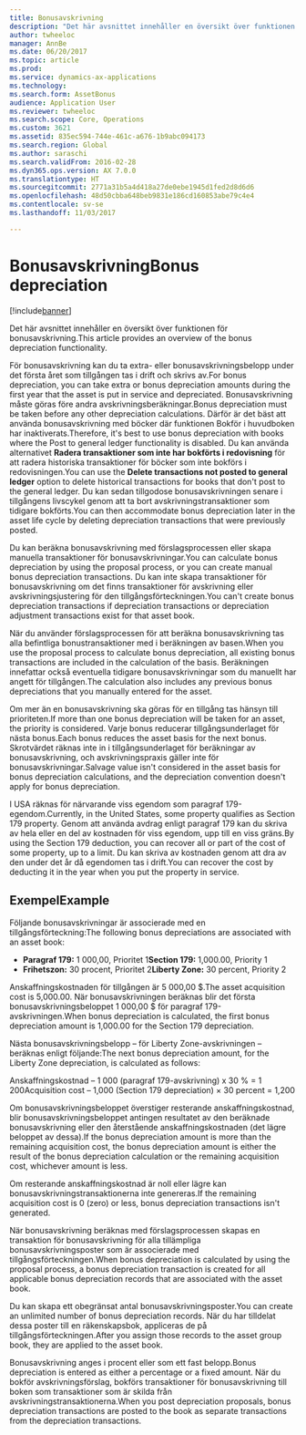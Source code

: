 ```yaml
---
title: Bonusavskrivning
description: "Det här avsnittet innehåller en översikt över funktionen för bonusavskrivning."
author: twheeloc
manager: AnnBe
ms.date: 06/20/2017
ms.topic: article
ms.prod: 
ms.service: dynamics-ax-applications
ms.technology: 
ms.search.form: AssetBonus
audience: Application User
ms.reviewer: twheeloc
ms.search.scope: Core, Operations
ms.custom: 3621
ms.assetid: 835ec594-744e-461c-a676-1b9abc094173
ms.search.region: Global
ms.author: saraschi
ms.search.validFrom: 2016-02-28
ms.dyn365.ops.version: AX 7.0.0
ms.translationtype: HT
ms.sourcegitcommit: 2771a31b5a4d418a27de0ebe1945d1fed2d8d6d6
ms.openlocfilehash: 48d50cbba648beb9831e186cd160853abe79c4e4
ms.contentlocale: sv-se
ms.lasthandoff: 11/03/2017

---
```


# <a name="bonus-depreciation"></a><span data-ttu-id="d50f8-103">Bonusavskrivning</span><span class="sxs-lookup"><span data-stu-id="d50f8-103">Bonus depreciation</span></span>

[!include[banner](../includes/banner.md)]


<span data-ttu-id="d50f8-104">Det här avsnittet innehåller en översikt över funktionen för bonusavskrivning.</span><span class="sxs-lookup"><span data-stu-id="d50f8-104">This article provides an overview of the bonus depreciation functionality.</span></span>

<span data-ttu-id="d50f8-105">För bonusavskrivning kan du ta extra- eller bonusavskrivningsbelopp under det första året som tillgången tas i drift och skrivs av.</span><span class="sxs-lookup"><span data-stu-id="d50f8-105">For bonus depreciation, you can take extra or bonus depreciation amounts during the first year that the asset is put in service and depreciated.</span></span> <span data-ttu-id="d50f8-106">Bonusavskrivning måste göras före andra avskrivningsberäkningar.</span><span class="sxs-lookup"><span data-stu-id="d50f8-106">Bonus depreciation must be taken before any other depreciation calculations.</span></span> <span data-ttu-id="d50f8-107">Därför är det bäst att använda bonusavskrivning med böcker där funktionen Bokför i huvudboken har inaktiverats.</span><span class="sxs-lookup"><span data-stu-id="d50f8-107">Therefore, it's best to use bonus depreciation with books where the Post to general ledger functionality is disabled.</span></span> <span data-ttu-id="d50f8-108">Du kan använda alternativet **Radera transaktioner som inte har bokförts i redovisning** för att radera historiska transaktioner för böcker som inte bokförs i redovisningen.</span><span class="sxs-lookup"><span data-stu-id="d50f8-108">You can use the **Delete transactions not posted to general ledger** option to delete historical transactions for books that don't post to the general ledger.</span></span> <span data-ttu-id="d50f8-109">Du kan sedan tillgodose bonusavskrivningen senare i tillgångens livscykel genom att ta bort avskrivningstransaktioner som tidigare bokförts.</span><span class="sxs-lookup"><span data-stu-id="d50f8-109">You can then accommodate bonus depreciation later in the asset life cycle by deleting depreciation transactions that were previously posted.</span></span> 

<span data-ttu-id="d50f8-110">Du kan beräkna bonusavskrivning med förslagsprocessen eller skapa manuella transaktioner för bonusavskrivningar.</span><span class="sxs-lookup"><span data-stu-id="d50f8-110">You can calculate bonus depreciation by using the proposal process, or you can create manual bonus depreciation transactions.</span></span> <span data-ttu-id="d50f8-111">Du kan inte skapa transaktioner för bonusavskrivning om det finns transaktioner för avskrivning eller avskrivningsjustering för den tillgångsförteckningen.</span><span class="sxs-lookup"><span data-stu-id="d50f8-111">You can't create bonus depreciation transactions if depreciation transactions or depreciation adjustment transactions exist for that asset book.</span></span>

<span data-ttu-id="d50f8-112">När du använder förslagsprocessen för att beräkna bonusavskrivning tas alla befintliga bonustransaktioner med i beräkningen av basen.</span><span class="sxs-lookup"><span data-stu-id="d50f8-112">When you use the proposal process to calculate bonus depreciation, all existing bonus transactions are included in the calculation of the basis.</span></span> <span data-ttu-id="d50f8-113">Beräkningen innefattar också eventuella tidigare bonusavskrivningar som du manuellt har angett för tillgången.</span><span class="sxs-lookup"><span data-stu-id="d50f8-113">The calculation also includes any previous bonus depreciations that you manually entered for the asset.</span></span> 

<span data-ttu-id="d50f8-114">Om mer än en bonusavskrivning ska göras för en tillgång tas hänsyn till prioriteten.</span><span class="sxs-lookup"><span data-stu-id="d50f8-114">If more than one bonus depreciation will be taken for an asset, the priority is considered.</span></span> <span data-ttu-id="d50f8-115">Varje bonus reducerar tillgångsunderlaget för nästa bonus.</span><span class="sxs-lookup"><span data-stu-id="d50f8-115">Each bonus reduces the asset basis for the next bonus.</span></span> <span data-ttu-id="d50f8-116">Skrotvärdet räknas inte in i tillgångsunderlaget för beräkningar av bonusavskrivning, och avskrivningspraxis gäller inte för bonusavskrivningar.</span><span class="sxs-lookup"><span data-stu-id="d50f8-116">Salvage value isn't considered in the asset basis for bonus depreciation calculations, and the depreciation convention doesn't apply for bonus depreciation.</span></span> 

<span data-ttu-id="d50f8-117">I USA räknas för närvarande viss egendom som paragraf 179-egendom.</span><span class="sxs-lookup"><span data-stu-id="d50f8-117">Currently, in the United States, some property qualifies as Section 179 property.</span></span> <span data-ttu-id="d50f8-118">Genom att använda avdrag enligt paragraf 179 kan du skriva av hela eller en del av kostnaden för viss egendom, upp till en viss gräns.</span><span class="sxs-lookup"><span data-stu-id="d50f8-118">By using the Section 179 deduction, you can recover all or part of the cost of some property, up to a limit.</span></span> <span data-ttu-id="d50f8-119">Du kan skriva av kostnaden genom att dra av den under det år då egendomen tas i drift.</span><span class="sxs-lookup"><span data-stu-id="d50f8-119">You can recover the cost by deducting it in the year when you put the property in service.</span></span>

## <a name="example"></a><span data-ttu-id="d50f8-120">Exempel</span><span class="sxs-lookup"><span data-stu-id="d50f8-120">Example</span></span>
<span data-ttu-id="d50f8-121">Följande bonusavskrivningar är associerade med en tillgångsförteckning:</span><span class="sxs-lookup"><span data-stu-id="d50f8-121">The following bonus depreciations are associated with an asset book:</span></span>

-   <span data-ttu-id="d50f8-122">**Paragraf 179:** 1 000,00, Prioritet 1</span><span class="sxs-lookup"><span data-stu-id="d50f8-122">**Section 179:** 1,000.00, Priority 1</span></span>
-   <span data-ttu-id="d50f8-123">**Frihetszon:** 30 procent, Prioritet 2</span><span class="sxs-lookup"><span data-stu-id="d50f8-123">**Liberty Zone:** 30 percent, Priority 2</span></span>

<span data-ttu-id="d50f8-124">Anskaffningskostnaden för tillgången är 5 000,00 $.</span><span class="sxs-lookup"><span data-stu-id="d50f8-124">The asset acquisition cost is 5,000.00.</span></span> <span data-ttu-id="d50f8-125">När bonusavskrivningen beräknas blir det första bonusavskrivningsbeloppet 1 000,00 $ för paragraf 179-avskrivningen.</span><span class="sxs-lookup"><span data-stu-id="d50f8-125">When bonus depreciation is calculated, the first bonus depreciation amount is 1,000.00 for the Section 179 depreciation.</span></span> 

<span data-ttu-id="d50f8-126">Nästa bonusavskrivningsbelopp – för Liberty Zone-avskrivningen – beräknas enligt följande:</span><span class="sxs-lookup"><span data-stu-id="d50f8-126">The next bonus depreciation amount, for the Liberty Zone depreciation, is calculated as follows:</span></span> 

<span data-ttu-id="d50f8-127">Anskaffningskostnad – 1 000 (paragraf 179-avskrivning) x 30 % = 1 200</span><span class="sxs-lookup"><span data-stu-id="d50f8-127">Acquisition cost – 1,000 (Section 179 depreciation) × 30 percent = 1,200</span></span> 

<span data-ttu-id="d50f8-128">Om bonusavskrivningsbeloppet överstiger resterande anskaffningskostnad, blir bonusavskrivningsbeloppet antingen resultatet av den beräknade bonusavskrivning eller den återstående anskaffningskostnaden (det lägre beloppet av dessa).</span><span class="sxs-lookup"><span data-stu-id="d50f8-128">If the bonus depreciation amount is more than the remaining acquisition cost, the bonus depreciation amount is either the result of the bonus depreciation calculation or the remaining acquisition cost, whichever amount is less.</span></span> 

<span data-ttu-id="d50f8-129">Om resterande anskaffningskostnad är noll eller lägre kan bonusavskrivningstransaktionerna inte genereras.</span><span class="sxs-lookup"><span data-stu-id="d50f8-129">If the remaining acquisition cost is 0 (zero) or less, bonus depreciation transactions isn't generated.</span></span> 

<span data-ttu-id="d50f8-130">När bonusavskrivning beräknas med förslagsprocessen skapas en transaktion för bonusavskrivning för alla tillämpliga bonusavskrivningsposter som är associerade med tillgångsförteckningen.</span><span class="sxs-lookup"><span data-stu-id="d50f8-130">When bonus depreciation is calculated by using the proposal process, a bonus depreciation transaction is created for all applicable bonus depreciation records that are associated with the asset book.</span></span> 

<span data-ttu-id="d50f8-131">Du kan skapa ett obegränsat antal bonusavskrivningsposter.</span><span class="sxs-lookup"><span data-stu-id="d50f8-131">You can create an unlimited number of bonus depreciation records.</span></span> <span data-ttu-id="d50f8-132">När du har tilldelat dessa poster till en räkenskapsbok, appliceras de på tillgångsförteckningen.</span><span class="sxs-lookup"><span data-stu-id="d50f8-132">After you assign those records to the asset group book, they are applied to the asset book.</span></span> 

<span data-ttu-id="d50f8-133">Bonusavskrivning anges i procent eller som ett fast belopp.</span><span class="sxs-lookup"><span data-stu-id="d50f8-133">Bonus depreciation is entered as either a percentage or a fixed amount.</span></span> <span data-ttu-id="d50f8-134">När du bokför avskrivningsförslag, bokförs transaktioner för bonusavskrivning till boken som transaktioner som är skilda från avskrivningstransaktionerna.</span><span class="sxs-lookup"><span data-stu-id="d50f8-134">When you post depreciation proposals, bonus depreciation transactions are posted to the book as separate transactions from the depreciation transactions.</span></span>




